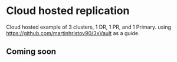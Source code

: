 # Cloud hosted replication

Cloud hosted example of 3 clusters, 1 DR, 1 PR, and 1 Primary.
using https://github.com/martinhristov90/3xVault as a guide.
## Coming soon